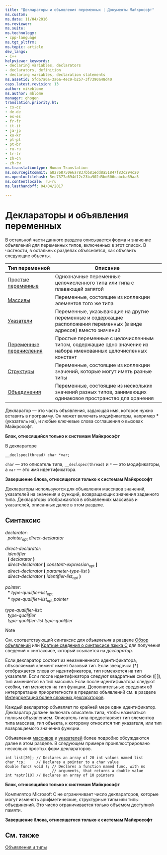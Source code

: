 ```yaml
---
title: "Деклараторы и объявления переменных | Документы Майкрософт"
ms.custom: 
ms.date: 11/04/2016
ms.reviewer: 
ms.suite: 
ms.technology:
- cpp-language
ms.tgt_pltfrm: 
ms.topic: article
dev_langs:
- C++
helpviewer_keywords:
- declaring variables, declarators
- declarators, definition
- declaring variables, declaration statements
ms.assetid: 5fd67a6a-3a6a-4ec9-b257-3f7390a48d40
caps.latest.revision: 13
author: mikeblome
ms.author: mblome
manager: ghogen
translation.priority.ht:
- cs-cz
- de-de
- es-es
- fr-fr
- it-it
- ja-jp
- ko-kr
- pl-pl
- pt-br
- ru-ru
- tr-tr
- zh-cn
- zh-tw
ms.translationtype: Human Translation
ms.sourcegitcommit: a82768750e6a7837bb81edd8a51847f83c294c20
ms.openlocfilehash: 5ec7377a694d12c23ba902d5bd606cabcba69aa5
ms.contentlocale: ru-ru
ms.lasthandoff: 04/04/2017

---
```

# <a name="declarators-and-variable-declarations"></a>Деклараторы и объявления переменных
В остальной части данного раздела описывается форма и значение объявлений для переменных типов, включенных в этот список. В частности, в остальных разделах объясняется, как объявить следующие объекты.  
  
|Тип переменной|Описание|  
|----------------------|-----------------|  
|[Простые переменные](../c-language/simple-variable-declarations.md)|Однозначные переменные целочисленного типа или типа с плавающей запятой|  
|[Массивы](../c-language/array-declarations.md)|Переменные, состоящие из коллекции элементов того же типа|  
|[Указатели](../c-language/pointer-declarations.md)|Переменные, указывающие на другие переменные и содержащие расположения переменных (в виде адресов) вместо значений|  
|[Переменные перечисления](../c-language/c-enumeration-declarations.md)|Простые переменные с целочисленным типом, содержащие одно значение из набора именованных целочисленных констант|  
|[Структуры](../c-language/structure-declarations.md)|Переменные, состоящие из коллекции значений, которые могут иметь разные типы|  
|[Объединения](../c-language/union-declarations.md)|Переменные, состоящие из нескольких значений разных типов, занимающих одинаковое пространство для хранения|  
  
 Декларатор — это часть объявления, задающая имя, которое нужно вставить в программу. Он может включать модификаторы, например **\*** (указатель на), и любые ключевые слова соглашения о вызовах Майкрософт.  
  
 **Блок, относящийся только к системам Майкрософт**  
  
 В деклараторе  
  
```  
__declspec(thread) char *var;  
```  
  
 `char` — это описатель типа, `__declspec(thread)` и `*` — это модификаторы, а `var` — это имя идентификатора.  
  
 **Завершение блока, относящегося только к системам Майкрософт**  
  
 Деклараторы используются для объявления массивов значений, указателей на значения и функций, возвращающих значения заданного типа. Деклараторы отображаются в объявлениях массивов и указателей, описанных далее в этом разделе.  
  
## <a name="syntax"></a>Синтаксис  
 *declarator*:  
 &nbsp;&nbsp;*pointer*<sub>opt</sub> *direct-declarator*  
  
 *direct-declarator*:  
 &nbsp;&nbsp;*identifier*  
 &nbsp;&nbsp;**(**  *declarator*  **)**  
 &nbsp;&nbsp;*direct-declarator*  **[**  *constant-expression*<sub>opt</sub> **]**  
 &nbsp;&nbsp;*direct-declarator*  **(**  *parameter-type-list*  **)**  
 &nbsp;&nbsp;*direct-declarator*  **(**  *identifier-list*<sub>opt</sub> **)**  
  
 *pointer*:  
 &nbsp;&nbsp;**\*** *type-qualifier-list*<sub>opt</sub>  
 &nbsp;&nbsp;**\*** *type-qualifier-list*<sub>opt</sub> *pointer*  
  
 *type-qualifier-list*:  
 &nbsp;&nbsp;*type-qualifier*  
 &nbsp;&nbsp;*type-qualifier-list type-qualifier*  
  
> [!NOTE]
>  См. соответствующий синтаксис для *объявления* в разделе [Обзор объявлений](../c-language/overview-of-declarations.md) или [Краткие сведения о синтаксисе языка C](../c-language/c-language-syntax-summary.md) для получения сведений о синтаксисе, который ссылается на *декларатор*.  
  
 Если декларатор состоит из неизмененного идентификатора, объявляемый элемент имеет базовый тип. Если звездочка (**\***) отображается слева от идентификатора, тип изменяется на тип указателя. Если после идентификатора следуют квадратные скобки (**[ ]**), тип изменяется на тип массива. Если после идентификатора следуют скобки, тип меняется на тип функции. Дополнительные сведения об интерпретации приоритетности в пределах объявлений см. в разделе [Интерпретация более сложных деклараторов](../c-language/interpreting-more-complex-declarators.md).  
  
 Каждый декларатор объявляет по крайней мере один идентификатор. Декларатор должен включать описатель типа, чтобы называться полным объявлением. Описатель типа предоставляет тип элементов типа массива, тип объекта, к которому относится тип указателя, или тип возвращаемого значения функции.  
  
 Объявления [массивов](../c-language/array-declarations.md) и [указателей](../c-language/pointer-declarations.md) более подробно обсуждаются далее в этом разделе. В следующем примере проиллюстрировано несколько простых форм деклараторов.  
  
```  
int list[20]; // Declares an array of 20 int values named list  
char *cp;     // Declares a pointer to a char value  
double func( void ); // Declares a function named func, with no   
                     // arguments, that returns a double value  
int *aptr[10] // Declares an array of 10 pointers  
```  
  
 **Блок, относящийся только к системам Майкрософт**  
  
 Компилятор Microsoft C не ограничивает число деклараторов, которые могут изменять арифметические, структурные типы или типы объединений. Это число ограничивается только объемом доступной памяти.  
  
 **Завершение блока, относящегося только к системам Майкрософт**  
  
## <a name="see-also"></a>См. также  
 [Объявления и типы](../c-language/declarations-and-types.md)
